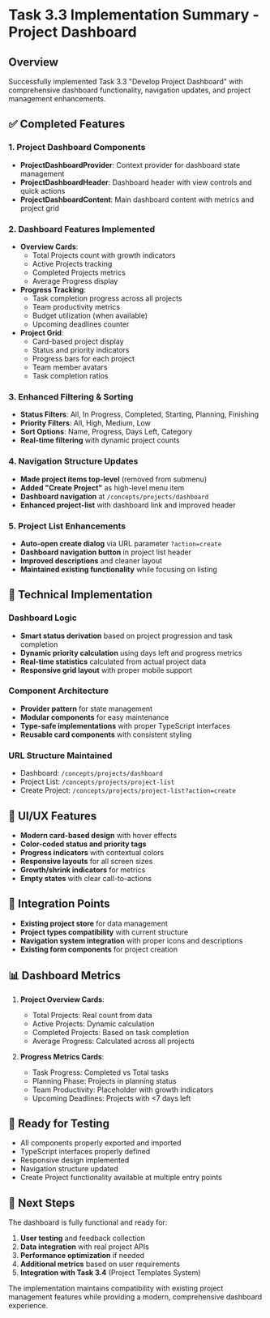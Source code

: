# Task 3.3 Implementation Summary - Project Dashboard

## Overview
Successfully implemented Task 3.3 "Develop Project Dashboard" with comprehensive dashboard functionality, navigation updates, and project management enhancements.

## ✅ Completed Features

### 1. Project Dashboard Components
- **ProjectDashboardProvider**: Context provider for dashboard state management
- **ProjectDashboardHeader**: Dashboard header with view controls and quick actions
- **ProjectDashboardContent**: Main dashboard content with metrics and project grid

### 2. Dashboard Features Implemented
- **Overview Cards**:
  - Total Projects count with growth indicators
  - Active Projects tracking
  - Completed Projects metrics
  - Average Progress display
- **Progress Tracking**:
  - Task completion progress across all projects
  - Team productivity metrics
  - Budget utilization (when available)
  - Upcoming deadlines counter
- **Project Grid**:
  - Card-based project display
  - Status and priority indicators
  - Progress bars for each project
  - Team member avatars
  - Task completion ratios

### 3. Enhanced Filtering & Sorting
- **Status Filters**: All, In Progress, Completed, Starting, Planning, Finishing
- **Priority Filters**: All, High, Medium, Low
- **Sort Options**: Name, Progress, Days Left, Category
- **Real-time filtering** with dynamic project counts

### 4. Navigation Structure Updates
- **Made project items top-level** (removed from submenu)
- **Added "Create Project"** as high-level menu item
- **Dashboard navigation** at `/concepts/projects/dashboard`
- **Enhanced project-list** with dashboard link and improved header

### 5. Project List Enhancements
- **Auto-open create dialog** via URL parameter `?action=create`
- **Dashboard navigation button** in project list header
- **Improved descriptions** and cleaner layout
- **Maintained existing functionality** while focusing on listing

## 🔧 Technical Implementation

### Dashboard Logic
- **Smart status derivation** based on project progression and task completion
- **Dynamic priority calculation** using days left and progress metrics
- **Real-time statistics** calculated from actual project data
- **Responsive grid layout** with proper mobile support

### Component Architecture
- **Provider pattern** for state management
- **Modular components** for easy maintenance
- **Type-safe implementations** with proper TypeScript interfaces
- **Reusable card components** with consistent styling

### URL Structure Maintained
- Dashboard: `/concepts/projects/dashboard`
- Project List: `/concepts/projects/project-list`
- Create Project: `/concepts/projects/project-list?action=create`

## 🎨 UI/UX Features
- **Modern card-based design** with hover effects
- **Color-coded status and priority tags**
- **Progress indicators** with contextual colors
- **Responsive layouts** for all screen sizes
- **Growth/shrink indicators** for metrics
- **Empty states** with clear call-to-actions

## 🔗 Integration Points
- **Existing project store** for data management
- **Project types compatibility** with current structure
- **Navigation system integration** with proper icons and descriptions
- **Existing form components** for project creation

## 📊 Dashboard Metrics
1. **Project Overview Cards**:
   - Total Projects: Real count from data
   - Active Projects: Dynamic calculation
   - Completed Projects: Based on task completion
   - Average Progress: Calculated across all projects

2. **Progress Metrics Cards**:
   - Task Progress: Completed vs Total tasks
   - Planning Phase: Projects in planning status
   - Team Productivity: Placeholder with growth indicators
   - Upcoming Deadlines: Projects with <7 days left

## 🚀 Ready for Testing
- All components properly exported and imported
- TypeScript interfaces properly defined
- Responsive design implemented
- Navigation structure updated
- Create Project functionality available at multiple entry points

## 🔄 Next Steps
The dashboard is fully functional and ready for:
1. **User testing** and feedback collection
2. **Data integration** with real project APIs
3. **Performance optimization** if needed
4. **Additional metrics** based on user requirements
5. **Integration with Task 3.4** (Project Templates System)

The implementation maintains compatibility with existing project management features while providing a modern, comprehensive dashboard experience.
